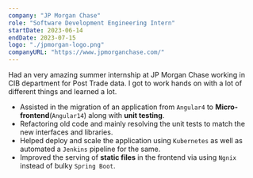 ```yaml
---
company: "JP Morgan Chase"
role: "Software Development Engineering Intern"
startDate: 2023-06-14
endDate: 2023-07-15
logo: "./jpmorgan-logo.png"
companyURL: "https://www.jpmorganchase.com/"
---
```


Had an very amazing summer internship at JP Morgan Chase working in CIB department for Post Trade data. I got to work hands on with a lot of different things and learned a lot.

- Assisted in the migration of an application from `Angular4` to **Micro-frontend**(`Angular14`) along
  with **unit testing**.
- Refactoring old code and mainly resolving the unit tests to match the new interfaces and libraries.
- Helped deploy and scale the application using `Kubernetes` as well as automated a `Jenkins` pipeline for the same.
- Improved the serving of **static files** in the frontend via using `Ngnix` instead of bulky `Spring Boot`.
